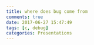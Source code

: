 ```yaml
---
title: where does bug come from
comments: true
date: 2017-06-27 15:47:49
tags: [c, debug]
categories: Presentations
---
```


<script async class="speakerdeck-embed" data-id="8428ec82d6cb4fcc92512aa31b1d73a2" data-ratio="1.33333333333333" src="//speakerdeck.com/assets/embed.js"></script>

